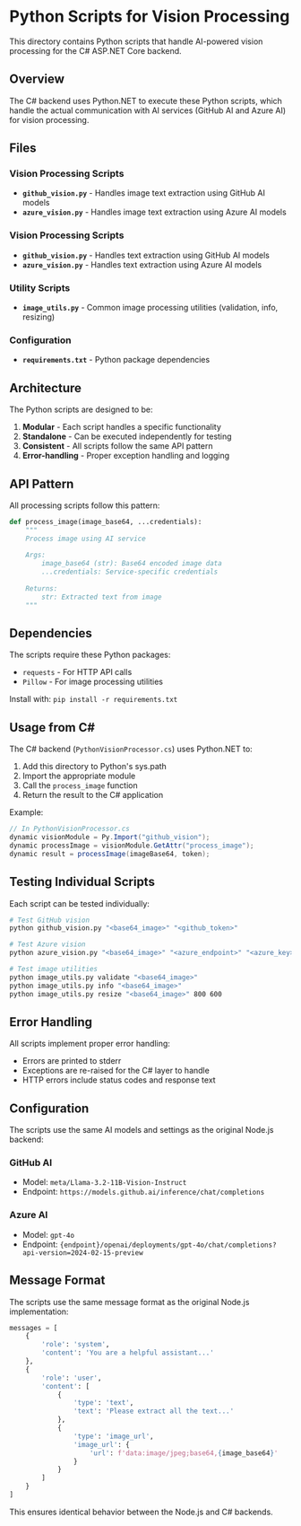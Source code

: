 # Python Scripts for Vision Processing

This directory contains Python scripts that handle AI-powered vision processing for the C# ASP.NET Core backend.

## Overview

The C# backend uses Python.NET to execute these Python scripts, which handle the actual communication with AI services (GitHub AI and Azure AI) for vision processing.

## Files

### Vision Processing Scripts
- **`github_vision.py`** - Handles image text extraction using GitHub AI models
- **`azure_vision.py`** - Handles image text extraction using Azure AI models

### Vision Processing Scripts
- **`github_vision.py`** - Handles text extraction using GitHub AI models
- **`azure_vision.py`** - Handles text extraction using Azure AI models

### Utility Scripts
- **`image_utils.py`** - Common image processing utilities (validation, info, resizing)

### Configuration
- **`requirements.txt`** - Python package dependencies

## Architecture

The Python scripts are designed to be:
1. **Modular** - Each script handles a specific functionality
2. **Standalone** - Can be executed independently for testing
3. **Consistent** - All scripts follow the same API pattern
4. **Error-handling** - Proper exception handling and logging

## API Pattern

All processing scripts follow this pattern:

```python
def process_image(image_base64, ...credentials):
    """
    Process image using AI service
    
    Args:
        image_base64 (str): Base64 encoded image data
        ...credentials: Service-specific credentials
        
    Returns:
        str: Extracted text from image
    """
```

## Dependencies

The scripts require these Python packages:
- `requests` - For HTTP API calls
- `Pillow` - For image processing utilities

Install with: `pip install -r requirements.txt`

## Usage from C#

The C# backend (`PythonVisionProcessor.cs`) uses Python.NET to:

1. Add this directory to Python's sys.path
2. Import the appropriate module
3. Call the `process_image` function
4. Return the result to the C# application

Example:
```csharp
// In PythonVisionProcessor.cs
dynamic visionModule = Py.Import("github_vision");
dynamic processImage = visionModule.GetAttr("process_image");
dynamic result = processImage(imageBase64, token);
```

## Testing Individual Scripts

Each script can be tested individually:

```bash
# Test GitHub vision
python github_vision.py "<base64_image>" "<github_token>"

# Test Azure vision
python azure_vision.py "<base64_image>" "<azure_endpoint>" "<azure_key>"

# Test image utilities
python image_utils.py validate "<base64_image>"
python image_utils.py info "<base64_image>"
python image_utils.py resize "<base64_image>" 800 600
```

## Error Handling

All scripts implement proper error handling:
- Errors are printed to stderr
- Exceptions are re-raised for the C# layer to handle
- HTTP errors include status codes and response text

## Configuration

The scripts use the same AI models and settings as the original Node.js backend:

### GitHub AI
- Model: `meta/Llama-3.2-11B-Vision-Instruct`
- Endpoint: `https://models.github.ai/inference/chat/completions`

### Azure AI
- Model: `gpt-4o`
- Endpoint: `{endpoint}/openai/deployments/gpt-4o/chat/completions?api-version=2024-02-15-preview`

## Message Format

The scripts use the same message format as the original Node.js implementation:

```python
messages = [
    {
        'role': 'system',
        'content': 'You are a helpful assistant...'
    },
    {
        'role': 'user',
        'content': [
            {
                'type': 'text',
                'text': 'Please extract all the text...'
            },
            {
                'type': 'image_url',
                'image_url': {
                    'url': f'data:image/jpeg;base64,{image_base64}'
                }
            }
        ]
    }
]
```

This ensures identical behavior between the Node.js and C# backends.
